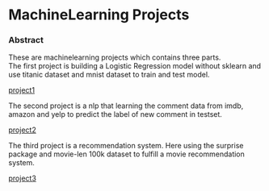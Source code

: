 # MachineLearning Projects

### Abstract 
These are machinelearning projects which contains three parts.     
The first project is building a Logistic Regression model without sklearn and use titanic dataset and mnist dataset to train and test model.   

[project1](https://github.com/edwinobstre/MachineLearning/tree/master/Project1)

The second project is a nlp that learning the comment data from imdb, amazon and yelp to predict the label of new comment in testset.     

[project2](https://github.com/edwinobstre/MachineLearning/tree/master/Project2)

The third project is a recommendation system. Here using the surprise package and movie-len 100k dataset to fulfill a movie recommendation system.

[project3](https://github.com/edwinobstre/MachineLearning/tree/master/Project3)







